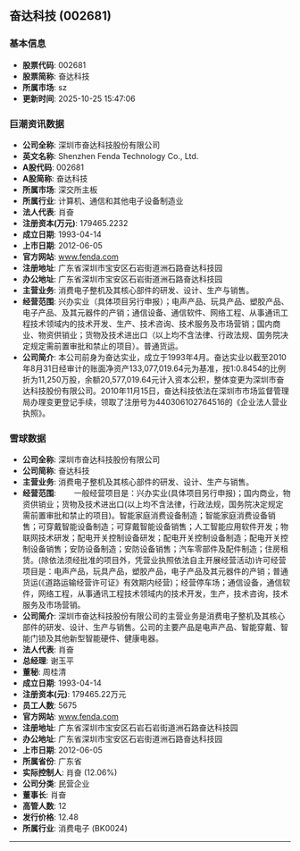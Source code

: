 ## 奋达科技 (002681)

### 基本信息

- **股票代码**: 002681
- **股票简称**: 奋达科技
- **所属市场**: sz
- **更新时间**: 2025-10-25 15:47:06

### 巨潮资讯数据

- **公司全称**: 深圳市奋达科技股份有限公司
- **英文名称**: Shenzhen Fenda Technology Co., Ltd.
- **A股代码**: 002681
- **A股简称**: 奋达科技
- **所属市场**: 深交所主板
- **所属行业**: 计算机、通信和其他电子设备制造业
- **法人代表**: 肖奋
- **注册资本(万元)**: 179465.2232
- **成立日期**: 1993-04-14
- **上市日期**: 2012-06-05
- **官方网站**: www.fenda.com
- **注册地址**: 广东省深圳市宝安区石岩街道洲石路奋达科技园
- **办公地址**: 广东省深圳市宝安区石岩街道洲石路奋达科技园
- **主营业务**: 消费电子整机及其核心部件的研发、设计、生产与销售。
- **经营范围**: 兴办实业（具体项目另行申报）；电声产品、玩具产品、塑胶产品、电子产品、及其元器件的产销；通信设备、通信软件、网络工程、从事通讯工程技术领域内的技术开发、生产、技术咨询、技术服务及市场营销；国内商业、物资供销业；货物及技术进出口（以上均不含法律、行政法规、国务院决定规定需前置审批和禁止的项目）。普通货运。
- **公司简介**: 本公司前身为奋达实业，成立于1993年4月。奋达实业以截至2010年8月31日经审计的账面净资产133,077,019.64元为基准，按1:0.8454的比例折为11,250万股，余额20,577,019.64元计入资本公积，整体变更为深圳市奋达科技股份有限公司。2010年11月15日，奋达科技依法在深圳市市场监督管理局办理变更登记手续，领取了注册号为440306102764516的《企业法人营业执照》。

### 雪球数据

- **公司全称**: 深圳市奋达科技股份有限公司
- **公司简称**: 奋达科技
- **主营业务**: 消费电子整机及其核心部件的研发、设计、生产与销售。
- **经营范围**: 　　一般经营项目是：兴办实业(具体项目另行申报)；国内商业，物资供销业；货物及技术进出口(以上均不含法律，行政法规，国务院决定规定需前置审批和禁止的项目)。智能家庭消费设备制造；智能家庭消费设备销售；可穿戴智能设备制造；可穿戴智能设备销售；人工智能应用软件开发；物联网技术研发；配电开关控制设备研发；配电开关控制设备制造；配电开关控制设备销售；安防设备制造；安防设备销售；汽车零部件及配件制造；住房租赁。(除依法须经批准的项目外，凭营业执照依法自主开展经营活动)许可经营项目是：电声产品，玩具产品，塑胶产品，电子产品及其元器件的产销；普通货运(《道路运输经营许可证》有效期内经营)；经营停车场；通信设备，通信软件，网络工程，从事通讯工程技术领域内的技术开发，生产，技术咨询，技术服务及市场营销。
- **公司简介**: 深圳市奋达科技股份有限公司的主营业务是消费电子整机及其核心部件的研发、设计、生产与销售。公司的主要产品是电声产品、智能穿戴、智能门锁及其他新型智能硬件、健康电器。
- **法人代表**: 肖奋
- **总经理**: 谢玉平
- **董秘**: 周桂清
- **成立日期**: 1993-04-14
- **注册资本(元)**: 179465.22万元
- **员工人数**: 5675
- **官方网站**: www.fenda.com
- **注册地址**: 广东省深圳市宝安区石岩石岩街道洲石路奋达科技园
- **办公地址**: 广东省深圳市宝安区石岩街道洲石路奋达科技园
- **上市日期**: 2012-06-05
- **所属省份**: 广东省
- **实际控制人**: 肖奋 (12.06%)
- **公司分类**: 民营企业
- **董事长**: 肖奋
- **高管人数**: 12
- **发行价格**: 12.48
- **所属行业**: 消费电子 (BK0024)

---